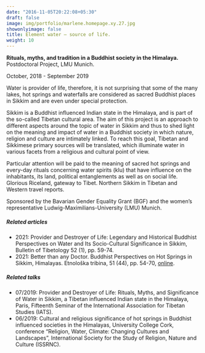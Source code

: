 ```yaml
---
date: "2016-11-05T20:22:08+05:30"
draft: false
image: img/portfolio/marlene.homepage.xy.27.jpg
showonlyimage: false
title: Element water – source of life.
weight: 10
---
```


**Rituals, myths, and tradition in a Buddhist society in the Himalaya.** Postdoctoral Project, LMU Munich.
<!--more-->

October, 2018 - September 2019

Water is provider of life, therefore, it is not surprising that some of the many lakes, hot springs and waterfalls are considered as sacred Buddhist places in Sikkim and are even under special protection.

Sikkim is a Buddhist influenced Indian state in the Himalaya, and is part of the so-called Tibetan cultural area. The aim of this project is an approach to different aspects around the topic of water in Sikkim and thus to shed light on the meaning and impact of water in a Buddhist society in which nature, religion and culture are intimately linked. To reach this goal, Tibetan and Sikkimese primary sources will be translated, which illuminate water in various facets from a religious and cultural point of view.

Particular attention will be paid to the meaning of sacred hot springs and every-day rituals concerning water spirits (klu) that have influence on the inhabitants, its land, political entanglements as well as on social life.
Glorious Riceland, gateway to Tibet. Northern Sikkim in Tibetan and Western travel reports.

Sponsored by the Bavarian Gender Equality Grant (BGF) and the women’s representative Ludwig-Maximilians-University (LMU) Munich.


##### Related articles

- 2021: Provider and Destroyer of Life: Legendary and Historical Buddhist Perspectives on Water and Its Socio-Cultural Significance in Sikkim, Bulletin of Tibetology 52 (1), pp. 59-74.
- 2021: Better than any Doctor. Buddhist Perspectives on Hot Springs in Sikkim, Himalayas. Etnološka tribina, 51 (44), pp. 54-70, [online](https://doi.org/10.15378/1848-9540.2021.44.03).


##### Related talks

- 07/2019: Provider and Destroyer of Life: Rituals, Myths, and Significance of Water in Sikkim, a Tibetan influenced Indian state in the Himalaya, Paris, Fifteenth Seminar of the International Association for Tibetan Studies (IATS).
- 06/2019: Cultural and religious significance of hot springs in Buddhist influenced societies in the Himalayas, University College Cork, conference “Religion, Water, Climate: Changing Cultures and Landscapes”, International Society for the Study of Religion, Nature and Culture (ISSRNC).


